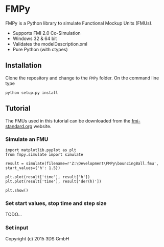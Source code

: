FMPy
====

FMPy is a Python library to simulate Functional Mockup Units (FMUs).

- Supports FMI 2.0 Co-Simulation
- Windows 32 & 64 bit
- Validates the modelDescription.xml
- Pure Python (with ctypes)


Installation
------------

Clone the repository and change to the `FMPy` folder. On the command line type

```
python setup.py install
```


Tutorial
--------

The FMUs used in this tutorial can be downloaded from the [fmi-standard.org](https://trac.fmi-standard.org/browser/branches/public/Test_FMUs/FMI_2.0/CoSimulation/win32/FMUSDK/2.0.3) website.

### Simulate an FMU

```
import matplotlib.pyplot as plt
from fmpy.simulate import simulate

result = simulate(filename=r'Z:\Development\FMPy\bouncingBall.fmu', start_values={'h': 1.5})

plt.plot(result['time'], result['h'])
plt.plot(result['time'], result['der(h)'])

plt.show()
```

### Set start values, stop time and step size

TODO...

### Set input





Copyright (c) 2015 3DS GmbH
